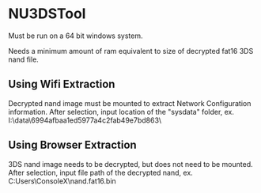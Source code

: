 # NU3DSTool
Must be run on a 64 bit windows system.

Needs a minimum amount of ram equivalent to size of decrypted fat16 3DS nand file.

## Using Wifi Extraction
Decrypted nand image must be mounted to extract Network Configuration information. After selection, input location of the "sysdata" folder, ex. I:\data\6994afbaa1ed5977a4c2fab49e7bd863\

## Using Browser Extraction
3DS nand image needs to be decrypted, but does not need to be mounted. After selection, input file path of the decrypted nand, ex. C:Users\ConsoleX\nand.fat16.bin
